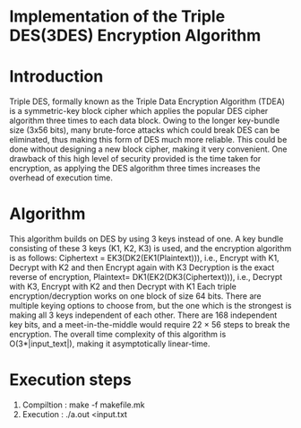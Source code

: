 
# Implementation of the Triple DES(3DES) Encryption Algorithm

# Introduction
Triple DES, formally known as the Triple Data Encryption Algorithm (TDEA) is a symmetric-key block cipher which applies the popular DES cipher algorithm three times to each data block.
Owing to the longer key-bundle size (3x56 bits), many brute-force attacks which could break DES can be eliminated, thus making this form of DES much more reliable. This could be done without designing a new block cipher, making it very convenient.
One drawback of this high level of security provided is the time taken for encryption, as applying the DES algorithm three times increases the overhead of execution time. 
 
# Algorithm
This algorithm builds on DES by using 3 keys instead of one.
A key bundle consisting of these 3 keys (K1, K2, K3) is used, and the encryption algorithm is as follows:
Ciphertext = EK3(DK2(EK1(Plaintext))), i.e., Encrypt with K1, Decrypt with K2 and then Encrypt again with K3
Decryption is the exact reverse of encryption,
Plaintext= DK1(EK2(DK3(Ciphertext))), i.e., Decrypt with K3, Encrypt with K2 and then Decrypt with K1
Each triple encryption/decryption works on one block of size 64 bits.
There are multiple keying options to choose from, but the one which is the strongest is making all 3 keys independent of each other. There are 168 independent key bits, and a meet-in-the-middle would require 22 × 56 steps to break the encryption.
The overall time complexity of this algorithm is O(3*|input_text|), making it asymptotically linear-time.

# Execution steps
1. Compiltion : make -f makefile.mk
2. Execution : ./a.out <input.txt
